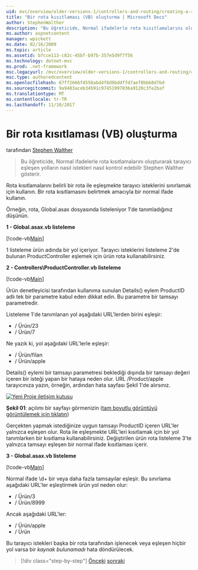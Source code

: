 ```yaml
---
uid: mvc/overview/older-versions-1/controllers-and-routing/creating-a-route-constraint-vb
title: "Bir rota kısıtlaması (VB) oluşturma | Microsoft Docs"
author: StephenWalther
description: "Bu öğreticide, Normal ifadelerle rota kısıtlamalarını oluşturarak tarayıcı eşleşen yolların nasıl istekleri nasıl kontrol edebilir Stephen Walther gösterir."
ms.author: aspnetcontent
manager: wpickett
ms.date: 02/16/2009
ms.topic: article
ms.assetid: b7cce113-c82c-45bf-b97b-357e5d9f7f56
ms.technology: dotnet-mvc
ms.prod: .net-framework
msc.legacyurl: /mvc/overview/older-versions-1/controllers-and-routing/creating-a-route-constraint-vb
msc.type: authoredcontent
ms.openlocfilehash: 67ff2666f4558abd4f8d9bddffd7aef8bb68d7bd
ms.sourcegitcommit: 9a9483aceb34591c97451997036a9120c3fe2baf
ms.translationtype: MT
ms.contentlocale: tr-TR
ms.lasthandoff: 11/10/2017
---
```

<a name="creating-a-route-constraint-vb"></a>Bir rota kısıtlaması (VB) oluşturma
====================
tarafından [Stephen Walther](https://github.com/StephenWalther)

> Bu öğreticide, Normal ifadelerle rota kısıtlamalarını oluşturarak tarayıcı eşleşen yolların nasıl istekleri nasıl kontrol edebilir Stephen Walther gösterir.


Rota kısıtlamalarını belirli bir rota ile eşleşmekte tarayıcı isteklerini sınırlamak için kullanın. Bir rota kısıtlamasını belirtmek amacıyla bir normal ifade kullanın.

Örneğin, rota, Global.asax dosyasında listeleniyor 1'de tanımladığınız düşünün.

**1 - Global.asax.vb listeleme**

[!code-vb[Main](creating-a-route-constraint-vb/samples/sample1.vb)]

1 listeleme ürün adında bir yol içeriyor. Tarayıcı isteklerini listeleme 2'de bulunan ProductController eşlemek için ürün rota kullanabilirsiniz.

**2 - Controllers\ProductController.vb listeleme**

[!code-vb[Main](creating-a-route-constraint-vb/samples/sample2.vb)]

Ürün denetleyicisi tarafından kullanıma sunulan Details() eylem ProductID adlı tek bir parametre kabul eden dikkat edin. Bu parametre bir tamsayı parametredir.

Listeleme 1'de tanımlanan yol aşağıdaki URL'lerden birini eşleşir:

- / Ürün/23
- / Ürün/7

Ne yazık ki, yol aşağıdaki URL'lerle eşleşir:

- / Ürün/filan
- / Ürün/apple

Details() eylemi bir tamsayı parametresi beklediği dışında bir tamsayı değeri içeren bir isteği yapan bir hataya neden olur. URL /Product/apple tarayıcınıza yazın, örneğin, ardından hata sayfası Şekil 1'de alırsınız.


[![Yeni Proje iletişim kutusu](creating-a-route-constraint-vb/_static/image1.jpg)](creating-a-route-constraint-vb/_static/image1.png)

**Şekil 01**: açılımı bir sayfayı görmenizin ([tam boyutlu görüntüyü görüntülemek için tıklatın](creating-a-route-constraint-vb/_static/image2.png))


Gerçekten yapmak istediğinize uygun tamsayı ProductID içeren URL'ler yalnızca eşleşen olur. Rota ile eşleşmekte URL'leri kısıtlamak için bir yol tanımlarken bir kısıtlama kullanabilirsiniz. Değiştirilen ürün rota listeleme 3'te yalnızca tamsayı eşleşen bir normal ifade kısıtlaması içerir.

**3 - Global.asax.vb listeleme**

[!code-vb[Main](creating-a-route-constraint-vb/samples/sample3.vb)]

Normal ifade \d+ bir veya daha fazla tamsayılar eşleşir. Bu sınırlama aşağıdaki URL'ler eşleştirmek ürün yol neden olur:

- / Ürün/3
- / Ürün/8999

Ancak aşağıdaki URL'ler:

- / Ürün/apple
- / Ürün

Bu tarayıcı istekleri başka bir rota tarafından işlenecek veya eşleşen hiçbir yol varsa bir *kaynak bulunamadı* hata döndürülecek.

>[!div class="step-by-step"]
[Önceki](creating-custom-routes-vb.md)
[sonraki](creating-a-custom-route-constraint-vb.md)

